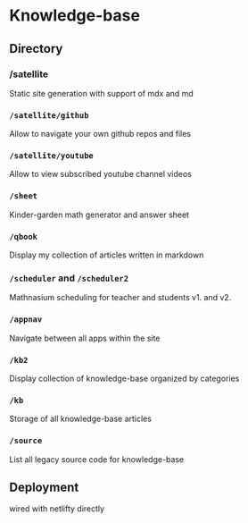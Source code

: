 # Knowledge-base

## Directory

### /satellite

Static site generation with support of mdx and md

### `/satellite/github`

Allow to navigate your own github repos and files

### `/satellite/youtube`

Allow to view subscribed youtube channel videos

### `/sheet`

Kinder-garden math generator and answer sheet

### `/qbook`

Display my collection of articles written in markdown

### `/scheduler` and `/scheduler2`

Mathnasium scheduling for teacher and students v1. and v2.

### `/appnav`

Navigate between all apps within the site

### `/kb2`

Display collection of knowledge-base organized by categories

### `/kb`

Storage of all knowledge-base articles

### `/source`

List all legacy source code for knowledge-base

## Deployment

wired with netlifty directly
